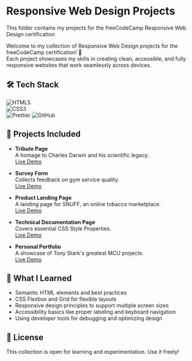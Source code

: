 # Responsive Web Design Projects

This folder contains my projects for the freeCodeCamp Responsive Web Design certification

Welcome to my collection of Responsive Web Design projects for the freeCodeCamp certification! 🎉  
Each project showcases my skills in creating clean, accessible, and fully responsive websites that work seamlessly across devices.

## 🛠️ Tech Stack 
![HTML5](https://img.shields.io/badge/-HTML5-E34F26?logo=html5&logoColor=white&logoWidth=30)  
![CSS3](https://img.shields.io/badge/-CSS3-1572B6?logo=css3&logoColor=white&logoWidth=30)  
![Prettier](https://img.shields.io/badge/-Prettier-F7B93E?logo=prettier&logoColor=black&logoWidth=30)
![GitHub](https://img.shields.io/badge/-GitHub-181717?logo=github&logoColor=white&logoWidth=30)  


## 🚀 Projects Included

- **Tribute Page**  
   A homage to Charles Darwin and his scientific legacy.  
  [Live Demo](https://codepen.io/Work-Reinis/pen/WbQpExw)

  
- **Survey Form**  
  Collects feedback on gym service quality.  
  [Live Demo](https://codepen.io/Work-Reinis/pen/myeWMPY)

  
- **Product Landing Page**  
  A landing page for SNUFF, an online tobacco marketplace.  
  [Live Demo](https://codepen.io/Work-Reinis/pen/yyYMoJM)

  
- **Technical Documentation Page**  
  Covers essential CSS Style Properties.  
  [Live Demo](https://codepen.io/Work-Reinis/pen/ByoWdzy)

  
- **Personal Portfolio**  
  A showcase of Tony Stark's greatest MCU projects.  
  [Live Demo](https://codepen.io/Work-Reinis/pen/NPGpvqG)


## 🧠 What I Learned

- Semantic HTML elements and best practices  
- CSS Flexbox and Grid for flexible layouts  
- Responsive design principles to support multiple screen sizes  
- Accessibility basics like proper labeling and keyboard navigation  
- Using developer tools for debugging and optimizing design


## 📜 License

This collection is open for learning and experimentation. Use it freely!
